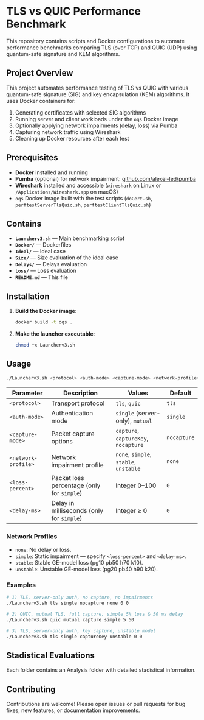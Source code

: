 # TLS vs QUIC Performance Benchmark

This repository contains scripts and Docker configurations to automate performance benchmarks comparing TLS (over TCP) and QUIC (UDP) using quantum-safe signature and KEM algorithms.

## Project Overview

This project automates performance testing of TLS vs QUIC with various quantum-safe signature (SIG) and key encapsulation (KEM) algorithms. It uses Docker containers for:

1. Generating certificates with selected SIG algorithms  
2. Running server and client workloads under the `oqs` Docker image  
3. Optionally applying network impairments (delay, loss) via Pumba  
4. Capturing network traffic using Wireshark  
5. Cleaning up Docker resources after each test

## Prerequisites

- **Docker** installed and running  
- **Pumba** (optional) for network impairment: [github.com/alexei-led/pumba](https://github.com/alexei-led/pumba)  
- **Wireshark** installed and accessible (`wireshark` on Linux or `/Applications/Wireshark.app` on macOS)  
- `oqs` Docker image built with the test scripts (`doCert.sh`, `perftestServerTlsQuic.sh`, `perftestClientTlsQuic.sh`)  

## Contains

- **`Launcherv3.sh`** — Main benchmarking script  
- **`Docker/`** — Dockerfiles  
- **`Ideal/`** — Ideal case  
- **`Size/`** — Size evaluation of the ideal case  
- **`Delays/`** — Delays evaluation  
- **`Loss/`** — Loss evaluation  
- **`README.md`** — This file 

   
## Installation

1. **Build the Docker image**:
   ```bash
   docker build -t oqs .
   ```
2. **Make the launcher executable**:
   ```bash
   chmod +x Launcherv3.sh
   ```

## Usage

```bash
./Launcherv3.sh <protocol> <auth-mode> <capture-mode> <network-profile> <loss-percent> <delay-ms>
```

| Parameter          | Description                                                          | Values                                 | Default |
|--------------------|----------------------------------------------------------------------|----------------------------------------|---------|
| `<protocol>`       | Transport protocol                                                   | `tls`, `quic`                          | `tls`   |
| `<auth-mode>`      | Authentication mode                                                  | `single` (server-only), `mutual`       | `single`|
| `<capture-mode>`   | Packet capture options                                               | `capture`, `captureKey`, `nocapture`   | `nocapture`|
| `<network-profile>`| Network impairment profile                                           | `none`, `simple`, `stable`, `unstable`| `none`  |
| `<loss-percent>`   | Packet loss percentage (only for `simple`)                           | Integer 0–100                          | `0`     |
| `<delay-ms>`       | Delay in milliseconds (only for `simple`)                            | Integer ≥ 0                            | `0`     |

### Network Profiles

- `none`: No delay or loss.  
- `simple`: Static impairment — specify `<loss-percent>` and `<delay-ms>`.  
- `stable`: Stable GE-model loss (pg10 pb50 h70 k10).  
- `unstable`: Unstable GE-model loss (pg20 pb40 h90 k20).

### Examples

```bash
# 1) TLS, server-only auth, no capture, no impairments
./Launcherv3.sh tls single nocapture none 0 0

# 2) QUIC, mutual TLS, full capture, simple 5% loss & 50 ms delay
./Launcherv3.sh quic mutual capture simple 5 50

# 3) TLS, server-only auth, key capture, unstable model
./Launcherv3.sh tls single captureKey unstable 0 0
```
## Stadistical Evaluations

Each folder contains an Analysis folder with detailed stadistical information.

## Contributing
Contributions are welcome! Please open issues or pull requests for bug fixes, new features, or documentation improvements.
